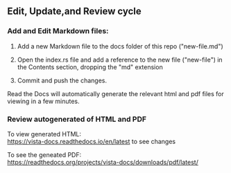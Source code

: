 ## Edit, Update,and Review cycle

### Add and Edit Markdown files:

1. Add a new Markdown file to the docs folder of this repo ("new-file.md")

2. Open the index.rs file and add a reference to the new file ("new-file") in the Contents section, dropping the "md" extension

3. Commit and push the changes.

Read the Docs will automatically generate the relevant html and pdf files for viewing in a few minutes. 

### Review autogenerated of HTML and PDF

To view generated HTML:  
https://vista-docs.readthedocs.io/en/latest  to see changes

To see the geneated PDF:  
https://readthedocs.org/projects/vista-docs/downloads/pdf/latest/
